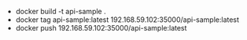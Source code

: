 - docker build -t api-sample .
- docker tag api-sample:latest 192.168.59.102:35000/api-sample:latest
- docker push 192.168.59.102:35000/api-sample:latest


